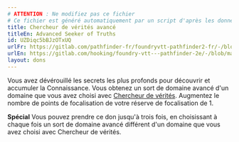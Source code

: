 ```yaml
---
# ATTENTION : Ne modifiez pas ce fichier
# Ce fichier est généré automatiquement par un script d'après les données du module Foundry VTT officiel et de sa traduction
title: Chercheur de vérités avancé
titleEn: Advanced Seeker of Truths
id: UZDiqc5bBJzOTxUQ
urlFr: https://gitlab.com/pathfinder-fr/foundryvtt-pathfinder2-fr/-/blob/master/data/feats/UZDiqc5bBJzOTxUQ.htm
urlEn: https://gitlab.com/hooking/foundry-vtt---pathfinder-2e/-/blob/master/packs/data/feats.db/advanced-seeker-of-truths.json
layout: dons
---
```

Vous avez dévérouillé les secrets les plus profonds pour découvrir et accumuler la Connaissance. Vous obtenez un sort de domaine avancé d'un domaine que vous avez choisi avec [Chercheur de vérités](chercheur-de-vérités.md). Augmentez le nombre de points de focalisation de votre réserve de focalisation de 1.

**Spécial** Vous pouvez prendre ce don jusqu'à trois fois, en choisissant à chaque fois un sort de domaine avancé différent d'un domaine que vous avez choisi avec Chercheur de vérités.
